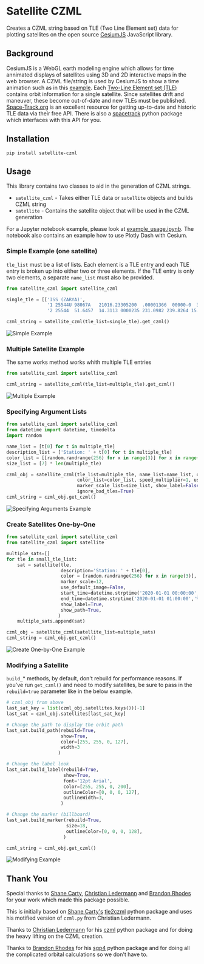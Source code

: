 # Satellite CZML
Creates a CZML string based on TLE (Two Line Element set) data for plotting satellites on the open source [CesiumJS](https://cesium.com/cesiumjs/) JavaScript library.

## Background
CesiumJS is a WebGL earth modeling engine which allows for time annimated displays of satellites using 3D and 2D interactive maps in the web browser.  A CZML file/string is used by CesiumJS to show a time animation such as in this [example](https://sandcastle.cesium.com/?src=CZML.html).  Each [Two-Line Element set (TLE)](https://www.celestrak.com/NORAD/documentation/tle-fmt.php) contains orbit information for a single satellite.  Since satellites drift and maneuver, these become out-of-date and new TLEs must be published.  [Space-Track.org](https://www.space-track.org/) is an excellent resource for getting up-to-date and historic TLE data via their free API.  There is also a [spacetrack](https://pypi.org/project/spacetrack/) python package which interfaces with this API for you.

## Installation
`pip install satellite-czml`

## Usage
This library contains two classes to aid in the generation of CZML strings.

- `satellite_czml` - Takes either TLE data or `satellite` objects and builds CZML string
- `satellite` - Contains the satellite object that will be used in the CZML generation

For a Jupyter notebook example, please look at [example_usage.ipynb](./example_usage.ipynb).  The notebook also contains an example how to use Plotly Dash with Cesium.

### Simple Example (one satellite)
`tle_list` must be a list of lists.  Each element is a TLE entry and each TLE entry is broken up into either two or three elements.  If the TLE entry is only two elements, a separate `name_list` must also be provided.

```Python
from satellite_czml import satellite_czml

single_tle = [['ISS (ZARYA)',
               '1 25544U 98067A   21016.23305200  .00001366  00000-0  32598-4 0  9992',
               '2 25544  51.6457  14.3113 0000235 231.0982 239.8264 15.49297436265049']]

czml_string = satellite_czml(tle_list=single_tle).get_czml()
```

![Simple Example](screenshots/simple_czml.png "Simple Satellite Example")

### Multiple Satellite Example
The same works method works whith multiple TLE entries

```Python
from satellite_czml import satellite_czml

czml_string = satellite_czml(tle_list=multiple_tle).get_czml()
```

![Multiple Example](screenshots/multiple_czml.png "Multiple Satellite Example")

### Specifying Argument Lists
```Python
from satellite_czml import satellite_czml
from datetime import datetime, timedelta
import random

name_list = [t[0] for t in multiple_tle] 
description_list = ['Station: ' + t[0] for t in multiple_tle]
color_list = [[random.randrange(256) for x in range(3)] for x in range(len(multiple_tle))]
size_list = [7] * len(multiple_tle)

czml_obj = satellite_czml(tle_list=multiple_tle, name_list=name_list, description_list=description_list,
                          color_list=color_list, speed_multiplier=1, use_default_image=False,
                          marker_scale_list=size_list, show_label=False, show_path=False,
                          ignore_bad_tles=True)
czml_string = czml_obj.get_czml()
```

![Specifying Arguments Example](screenshots/multiple_czml_p.png "Specifying Arguments Example")

### Create Satellites One-by-One
```Python
from satellite_czml import satellite_czml
from satellite_czml import satellite

multiple_sats=[]
for tle in small_tle_list:
    sat = satellite(tle,
                    description='Station: ' + tle[0],
                    color = [random.randrange(256) for x in range(3)],
                    marker_scale=12,
                    use_default_image=False,
                    start_time=datetime.strptime('2020-01-01 00:00:00','%Y-%m-%d %H:%M:%S'),
                    end_time=datetime.strptime('2020-01-01 01:00:00','%Y-%m-%d %H:%M:%S'),
                    show_label=True,
                    show_path=True,
                   )
    multiple_sats.append(sat)

czml_obj = satellite_czml(satellite_list=multiple_sats)
czml_string = czml_obj.get_czml()
```

![Create One-by-One Example](screenshots/multiple_czml_c.png "Create One-by-One Example")

### Modifying a Satellite
`build_`\* methods, by default, don't rebuild for performance reasons.  If you've run `get_czml()` and need to modify satellites, be sure to pass in the `rebuild=true` parameter like in the below example.

```Python
# czml_obj from above
last_sat_key = list(czml_obj.satellites.keys())[-1]
last_sat = czml_obj.satellites[last_sat_key]

# Change the path to display the orbit path
last_sat.build_path(rebuild=True,
                    show=True,
                    color=[255, 255, 0, 127],
                    width=3
                   )

# Change the label look
last_sat.build_label(rebuild=True,
                     show=True,
                     font='12pt Arial',
                     color=[255, 255, 0, 200],
                     outlineColor=[0, 0, 0, 127],
                     outlineWidth=3,
                    )

# Change the marker (billboard)
last_sat.build_marker(rebuild=True,
                      size=18,
                      outlineColor=[0, 0, 0, 128],
                     )

czml_string = czml_obj.get_czml()
```

![Modifying Example](screenshots/modified_czml.png "Modifying Example")

## Thank You
Special thanks to [Shane Carty](https://pypi.org/user/kujosHeist/), [Christian Ledermann](https://pypi.org/user/Christian.Ledermann/) and [Brandon Rhodes](https://pypi.org/user/brandonrhodes/) for your work which made this package possible.

This is initially based on [Shane Carty's](https://pypi.org/user/kujosHeist/) [tle2czml](https://pypi.org/project/tle2czml/) python package and uses his motified version of `czml.py` from Christian Ledermann.

Thanks to [Christian Ledermann](https://pypi.org/user/Christian.Ledermann/) for his [czml](https://pypi.org/project/czml/) python package and for doing the heavy lifting on the CZML creation.

Thanks to [Brandon Rhodes](https://pypi.org/user/brandonrhodes/) for his [sgp4](https://pypi.org/project/sgp4/) python package and for doing all the complicated orbital calculations so we don't have to.
